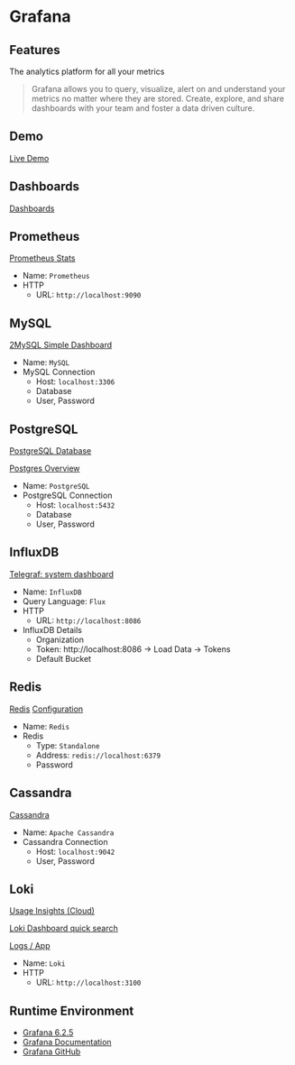 # Grafana

## Features
The analytics platform for all your metrics
>Grafana allows you to query, visualize, alert on and understand your metrics no matter where they are stored. Create, explore, and share dashboards with your team and foster a data driven culture.

## Demo
[Live Demo](http://play.grafana.org/)

## Dashboards
[Dashboards](https://grafana.com/grafana/dashboards/)

## Prometheus
[Prometheus Stats](https://grafana.com/grafana/dashboards/2)
- Name: `Prometheus`
- HTTP
    + URL: `http://localhost:9090`

## MySQL
[2MySQL Simple Dashboard](https://grafana.com/grafana/dashboards/7991)
- Name: `MySQL`
- MySQL Connection
    + Host: `localhost:3306`
    + Database
    + User, Password

## PostgreSQL
[PostgreSQL Database](https://grafana.com/grafana/dashboards/9628)

[Postgres Overview](https://grafana.com/grafana/dashboards/455)
- Name: `PostgreSQL`
- PostgreSQL Connection
    + Host: `localhost:5432`
    + Database
    + User, Password

## InfluxDB
[Telegraf: system dashboard](https://grafana.com/grafana/dashboards/928)
- Name: `InfluxDB`
- Query Language: `Flux`
- HTTP
    + URL: `http://localhost:8086`
- InfluxDB Details
    + Organization
    + Token: http://localhost:8086 -> Load Data -> Tokens
    + Default Bucket

## Redis
[Redis](https://grafana.com/grafana/dashboards/12776) [Configuration](https://redisgrafana.github.io/redis-datasource/configuration/)
- Name: `Redis`
- Redis
    + Type: `Standalone`
    + Address: `redis://localhost:6379`
    + Password

## Cassandra
[Cassandra](https://grafana.com/grafana/dashboards/5408)
- Name: `Apache Cassandra`
- Cassandra Connection
    + Host: `localhost:9042`
    + User, Password

## Loki
[Usage Insights (Cloud)](https://grafana.com/grafana/dashboards/15083)

[Loki Dashboard quick search](https://grafana.com/grafana/dashboards/12019)

[Logs / App](https://grafana.com/grafana/dashboards/13639)
- Name: `Loki`
- HTTP
    + URL: `http://localhost:3100`

## Runtime Environment
- [Grafana 6.2.5](https://grafana.com/grafana/download)
- [Grafana Documentation](https://grafana.com/docs/)
- [Grafana GitHub](https://github.com/grafana/grafana)